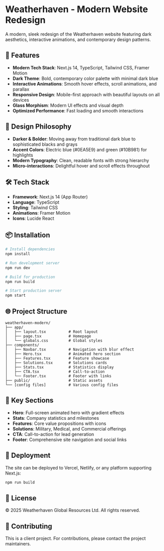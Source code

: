 # Weatherhaven - Modern Website Redesign

A modern, sleek redesign of the Weatherhaven website featuring dark aesthetics, interactive animations, and contemporary design patterns.

## 🚀 Features

- **Modern Tech Stack**: Next.js 14, TypeScript, Tailwind CSS, Framer Motion
- **Dark Theme**: Bold, contemporary color palette with minimal dark blue
- **Interactive Animations**: Smooth hover effects, scroll animations, and parallax
- **Responsive Design**: Mobile-first approach with beautiful layouts on all devices
- **Glass Morphism**: Modern UI effects and visual depth
- **Optimized Performance**: Fast loading and smooth interactions

## 🎨 Design Philosophy

- **Darker & Bolder**: Moving away from traditional dark blue to sophisticated blacks and grays
- **Accent Colors**: Electric blue (#0EA5E9) and green (#10B981) for highlights
- **Modern Typography**: Clean, readable fonts with strong hierarchy
- **Micro-interactions**: Delightful hover and scroll effects throughout

## 🛠️ Tech Stack

- **Framework**: Next.js 14 (App Router)
- **Language**: TypeScript
- **Styling**: Tailwind CSS
- **Animations**: Framer Motion
- **Icons**: Lucide React

## 📦 Installation

```bash
# Install dependencies
npm install

# Run development server
npm run dev

# Build for production
npm run build

# Start production server
npm start
```

## 🌐 Project Structure

```
weatherhaven-modern/
├── app/
│   ├── layout.tsx          # Root layout
│   ├── page.tsx            # Homepage
│   └── globals.css         # Global styles
├── components/
│   ├── Navbar.tsx          # Navigation with blur effect
│   ├── Hero.tsx            # Animated hero section
│   ├── Features.tsx        # Feature showcase
│   ├── Solutions.tsx       # Solutions cards
│   ├── Stats.tsx           # Statistics display
│   ├── CTA.tsx             # Call-to-action
│   └── Footer.tsx          # Footer with links
├── public/                 # Static assets
└── [config files]          # Various config files
```

## 🎯 Key Sections

- **Hero**: Full-screen animated hero with gradient effects
- **Stats**: Company statistics and milestones
- **Features**: Core value propositions with icons
- **Solutions**: Military, Medical, and Commercial offerings
- **CTA**: Call-to-action for lead generation
- **Footer**: Comprehensive site navigation and social links

## 🚀 Deployment

The site can be deployed to Vercel, Netlify, or any platform supporting Next.js:

```bash
npm run build
```

## 📄 License

© 2025 Weatherhaven Global Resources Ltd. All rights reserved.

## 🤝 Contributing

This is a client project. For contributions, please contact the project maintainers.
